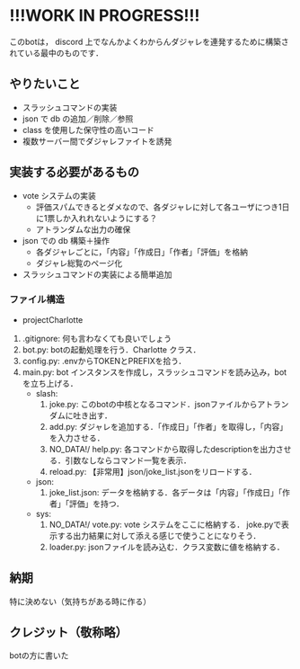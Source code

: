 # !!!WORK IN PROGRESS!!!
このbotは， discord 上でなんかよくわからんダジャレを連発するために構築されている最中のものです．

## やりたいこと
- スラッシュコマンドの実装
- json で db の追加／削除／参照
- class を使用した保守性の高いコード
- 複数サーバー間でダジャレファイトを誘発

## 実装する必要があるもの
- vote システムの実装
    - 評価スパムできるとダメなので、各ダジャレに対して各ユーザにつき1日に1票しか入れれないようにする？
    - アトランダムな出力の確保
- json での db 構築＋操作
    - 各ダジャレごとに，「内容」「作成日」「作者」「評価」を格納
    - ダジャレ総覧のページ化
- スラッシュコマンドの実装による簡単追加

### ファイル構造
- projectCharlotte
1. .gitignore: 何も言わなくても良いでしょう
2. bot.py: botの起動処理を行う．Charlotte クラス．
3. config.py: .envからTOKENとPREFIXを拾う．
4. main.py: bot インスタンスを作成し，スラッシュコマンドを読み込み，botを立ち上げる．
    - slash:
        1. joke.py: このbotの中核となるコマンド．jsonファイルからアトランダムに吐き出す．
        2. add.py: ダジャレを追加する．「作成日」「作者」を取得し，「内容」を入力させる．
        3. NO_DATA!/ help.py: 各コマンドから取得したdescriptionを出力させる．引数なしならコマンド一覧を表示．
        4. reload.py: 【非常用】json/joke_list.jsonをリロードする．
    - json:
        1. joke_list.json: データを格納する．各データは「内容」「作成日」「作者」「評価」を持つ．
    - sys:
        1. NO_DATA!/ vote.py: vote システムをここに格納する． joke.pyで表示する出力結果に対して添える感じで使うことになりそう．
        2. loader.py: jsonファイルを読み込む．クラス変数に値を格納する．

## 納期
特に決めない（気持ちがある時に作る） 

## クレジット（敬称略）
botの方に書いた
